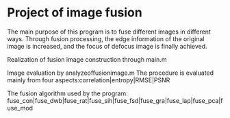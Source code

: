 # Project of image fusion
The main purpose of this program is to fuse different images in different ways.
Through fusion processing, the edge information of the original image is increased,
and the focus of defocus image is finally achieved.

Realization of fusion image construction through main.m

Image evaluation by analyzeoffusionimage.m
The procedure is evaluated mainly from four aspects:correlation|entropy|RMSE|PSNR

The fusion algorithm used by the program:
fuse_con|fuse_dwb|fuse_rat|fuse_sih|fuse_fsd|fuse_gra|fuse_lap|fuse_pca|fuse_mod
